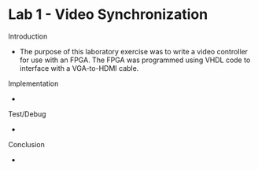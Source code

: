 Lab 1 - Video Synchronization
=====

Introduction

* The purpose of this laboratory exercise was to write a video controller for use with an FPGA. The FPGA was programmed using VHDL code to interface with a VGA-to-HDMI cable.


Implementation

* 


Test/Debug

* 


Conclusion

* 
